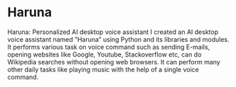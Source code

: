 # Haruna
Haruna: Personalized AI desktop voice assistant
I created an AI desktop voice assistant named ”Haruna” using
Python and its libraries and modules. It performs various task on
voice command such as sending E-mails, opening websites like
Google, Youtube, Stackoverflow etc, can do Wikipedia searches
without opening web browsers. It can perform many other daily
tasks like playing music with the help of a single voice command.
